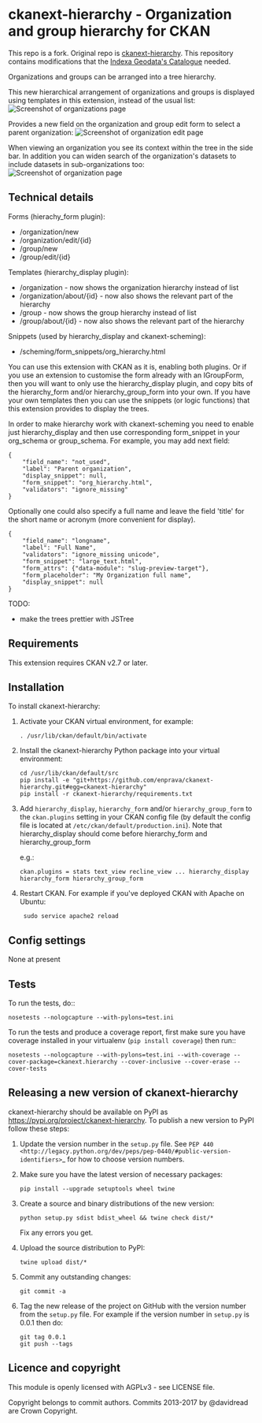 # ckanext-hierarchy - Organization and group hierarchy for CKAN

This repo is a fork. Original repo is [ckanext-hierarchy](https://github.com/ckan/ckanext-hierarchy). This repository contains modifications that the [Indexa Geodata's Catalogue](http://catalogo.indexageodata.com) needed.

Organizations and groups can be arranged into a tree hierarchy.

This new hierarchical arrangement of organizations and groups is displayed
using templates in this extension, instead of the usual list:
![Screenshot of organizations page](screenshots/orgs_page.png)

Provides a new field on the organization and group edit form to select a parent
organization:
![Screenshot of organization edit page](screenshots/org_edit.png)

When viewing an organization you see its context within the tree in the side bar. In addition you can widen search of the organization's datasets to include datasets in sub-organizations too:
![Screenshot of organization page](screenshots/org_page.png)

## Technical details

Forms (hierachy_form plugin):
* /organization/new
* /organization/edit/{id}
* /group/new
* /group/edit/{id}

Templates (hierarchy_display plugin):
* /organization - now shows the organization hierarchy instead of list
* /organization/about/{id} - now also shows the relevant part of the hierarchy
* /group - now shows the group hierarchy instead of list
* /group/about/{id} - now also shows the relevant part of the hierarchy

Snippets (used by hierarchy_display and ckanext-scheming):
* /scheming/form_snippets/org_hierarchy.html

You can use this extension with CKAN as it is, enabling both plugins. Or if you
use an extension to customise the form already with an IGroupForm, then you
will want to only use the hierarchy_display plugin, and copy bits of the
hierarchy_form and/or hierarchy_group_form into your own. If you have your own templates then you can use
the snippets (or logic functions) that this extension provides to display the
trees.

In order to make hierarchy work with ckanext-scheming you need to enable just
hierarchy_display and then use corresponding form_snippet in your org_schema or group_schema.
For example, you may add next field:
```
{
    "field_name": "not_used",
    "label": "Parent organization",
    "display_snippet": null,
    "form_snippet": "org_hierarchy.html",
    "validators": "ignore_missing"
}
```

Optionally one could also specify a full name and leave the field 'title' for
the short name or acronym (more convenient for  display).
```
{
    "field_name": "longname",
    "label": "Full Name",
    "validators": "ignore_missing unicode",
    "form_snippet": "large_text.html",
    "form_attrs": {"data-module": "slug-preview-target"},
    "form_placeholder": "My Organization full name",
    "display_snippet": null
}
```

TODO:
* make the trees prettier with JSTree

## Requirements

This extension requires CKAN v2.7 or later.

## Installation

To install ckanext-hierarchy:

1. Activate your CKAN virtual environment, for example:

       . /usr/lib/ckan/default/bin/activate

2. Install the ckanext-hierarchy Python package into your virtual environment:

       cd /usr/lib/ckan/default/src
       pip install -e "git+https://github.com/enprava/ckanext-hierarchy.git#egg=ckanext-hierarchy"
       pip install -r ckanext-hierarchy/requirements.txt

3. Add ``hierarchy_display``, ``hierarchy_form`` and/or ``hierarchy_group_form`` to the ``ckan.plugins`` setting in your CKAN
   config file (by default the config file is located at
   ``/etc/ckan/default/production.ini``). Note that hierarchy_display
should come before hierarchy_form and hierarchy_group_form

   e.g.:

       ckan.plugins = stats text_view recline_view ... hierarchy_display hierarchy_form hierarchy_group_form

4. Restart CKAN. For example if you've deployed CKAN with Apache on Ubuntu:

        sudo service apache2 reload

## Config settings

None at present

## Tests

To run the tests, do::

    nosetests --nologcapture --with-pylons=test.ini

To run the tests and produce a coverage report, first make sure you have
coverage installed in your virtualenv (``pip install coverage``) then run::

    nosetests --nologcapture --with-pylons=test.ini --with-coverage --cover-package=ckanext.hierarchy --cover-inclusive --cover-erase --cover-tests


## Releasing a new version of ckanext-hierarchy

ckanext-hierarchy should be available on PyPI as https://pypi.org/project/ckanext-hierarchy.
To publish a new version to PyPI follow these steps:

1. Update the version number in the ``setup.py`` file.
   See `PEP 440 <http://legacy.python.org/dev/peps/pep-0440/#public-version-identifiers>`_
   for how to choose version numbers.

2. Make sure you have the latest version of necessary packages:

       pip install --upgrade setuptools wheel twine

3. Create a source and binary distributions of the new version:

       python setup.py sdist bdist_wheel && twine check dist/*

   Fix any errors you get.

4. Upload the source distribution to PyPI:

       twine upload dist/*

5. Commit any outstanding changes:

       git commit -a

6. Tag the new release of the project on GitHub with the version number from
   the ``setup.py`` file. For example if the version number in ``setup.py`` is
   0.0.1 then do:

       git tag 0.0.1
       git push --tags

## Licence and copyright

This module is openly licensed with AGPLv3 - see LICENSE file.

Copyright belongs to commit authors. Commits 2013-2017 by @davidread are Crown Copyright.
